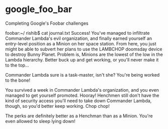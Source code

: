 # google_foo_bar
Completing Google's Foobar challenges


foobar:~/ rishib$ cat journal.txt 
Success! You've managed to infiltrate Commander Lambda's evil organization, and finally earned yourself an entry-level position as a Minion on her space station. From here, you just might be able to subvert her plans to use the LAMBCHOP doomsday device to destroy Bunny Planet. Problem is, Minions are the lowest of the low in the Lambda hierarchy. Better buck up and get working, or you'll never make it to the top...

Commander Lambda sure is a task-master, isn't she? You're being worked to the bone!

You survived a week in Commander Lambda's organization, and you even managed to get yourself promoted. Hooray! Henchmen still don't have the kind of security access you'll need to take down Commander Lambda, though, so you'd better keep working. Chop chop!

The perks are definitely better as a Henchman than as a Minion. You're even allowed to sleep lying down!
